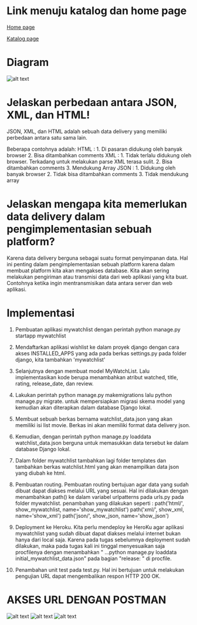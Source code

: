 # Link menuju katalog dan home page
[Home page](https://lab02pbp.herokuapp.com/)

[Katalog page](https://lab02pbp.herokuapp.com/katalog/)

# Diagram
![alt text](./assets/Diagram.jpg "diagram")

# Jelaskan perbedaan antara JSON, XML, dan HTML!
JSON, XML, dan HTML adalah sebuah data delivery yang memiliki perbedaan antara satu sama lain. 

Beberapa contohnya adalah:
HTML :  1. Di pasaran didukung oleh banyak browser
        2. Bisa ditambahkan comments
XML :   1. Tidak terlalu didukung oleh browser. Terkadang untuk melakukan parse XML terasa sulit.
        2. Bisa ditambahkan comments
        3. Mendukung Array
JSON :  1. Didukung oleh banyak browser
        2. Tidak bisa ditambahkan comments
        3. Tidak mendukung array    

# Jelaskan mengapa kita memerlukan data delivery dalam pengimplementasian sebuah platform?
Karena data delivery berguna sebagai suatu format penyimpanan data. Hal ini penting dalam pengimplementasian sebuah platform karena dalam membuat platform kita akan mengakses database. Kita akan sering melakukan pengiriman atau transmisi data dari web aplikasi yang kita buat. Contohnya ketika ingin mentransmisikan data antara server dan web aplikasi.

# Implementasi
1. Pembuatan aplikasi mywatchlist dengan perintah python manage.py startapp mywatchlist

2. Mendaftarkan aplikasi wishlist ke dalam proyek django dengan cara akses INSTALLED_APPS yang ada pada berkas settings.py pada folder django, kita tambahkan 'mywatchlist'

3. Selanjutnya dengan membuat model MyWatchList. Lalu implementasikan kode berupa menambahkan atribut watched, title, rating, release_date, dan review.

4. Lakukan perintah python manage.py makemigrations lalu python manage.py migrate. untuk mempersiapkan migrasi skema model yang kemudian akan diterapkan dalam database Django lokal.

5. Membuat sebuah berkas bernama watchlist_data.json yang akan memiliki isi list movie. Berkas ini akan memiliki format data delivery json.

6. Kemudian, dengan perintah python manage.py loaddata watchlist_data.json berguna untuk memasukkan data tersebut ke dalam database Django lokal.

7. Dalam folder mywatchlist tambahkan lagi folder templates dan tambahkan berkas watchlist.html yang akan menampilkan data json yang diubah ke html.

8. Pembuatan routing. Pembuatan routing bertujuan agar data yang sudah dibuat dapat diakses melalui URL yang sesuai. Hal ini dilakukan dengan menambahkan path() ke dalam variabel urlpatterns pada urls.py pada folder mywatchlist. penambahan yang dilakukan seperti :
path('html/', show_mywatchlist, name='show_mywatchlist')
path('xml/', show_xml, name='show_xml')
path('json/', show_json, name='show_json')


9. Deployment ke Heroku. Kita perlu mendeploy ke HeroKu agar aplikasi mywatchlist yang sudah dibuat dapat diakses melalui internet bukan hanya dari local saja. Karena pada tugas sebelumnya deployment sudah dilakukan, maka pada tugas kali ini tinggal menyesuaikan saja procfilenya dengan menambahkan " ...python manage.py loaddata initial_mywatchlist_data.json" pada bagian "release: " di procfile.

10. Penambahan unit test pada test.py. Hal ini bertujuan untuk melakukan pengujian URL dapat mengembalikan respon HTTP 200 OK.

# AKSES URL DENGAN POSTMAN
![alt text](./asset/Postman1.jpg "postman1")
![alt text](./asset/Postman2.jpg "postman2")
![alt text](./asset/Postman3.jpg "postman3")